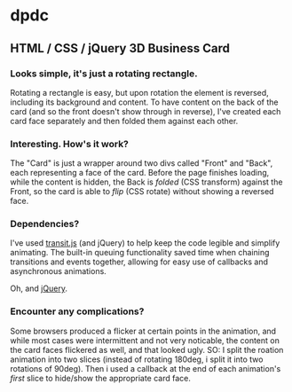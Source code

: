 dpdc
====

## HTML / CSS / jQuery 3D Business Card

### Looks simple, it's just a rotating rectangle.
Rotating a rectangle is easy, but upon rotation the element is reversed, including
its background and content. To have content on the back of the card (and so the
front doesn't show through in reverse), I've created each card face separately and
then folded them against each other.

### Interesting. How's it work?
The "Card" is just a wrapper around two divs called "Front" and "Back",
each representing a face of the card. Before the page finishes loading, while the
content is hidden, the Back is *folded* (CSS transform) against the Front,
so the card is able to *flip* (CSS rotate) without showing a reversed face.

### Dependencies?
I've used [transit.js](http://ricostacruz.com/jquery.transit/) (and jQuery) to
help keep the code legible and simplify animating. The built-in queuing functionality
saved time when chaining transitions and events together, allowing for easy use
of callbacks and asynchronous animations.

Oh, and [jQuery](http://jquery.com).

### Encounter any complications?
Some browsers produced a flicker at certain points in the animation, and while most
cases were intermittent and not very noticable, the content on the card faces flickered
as well, and that looked ugly. SO: I split the roation animation into two slices (instead
of rotating 180deg, i split it into two rotations of 90deg). Then i used a callback at the
end of each animation's *first* slice to hide/show the appropriate card face.